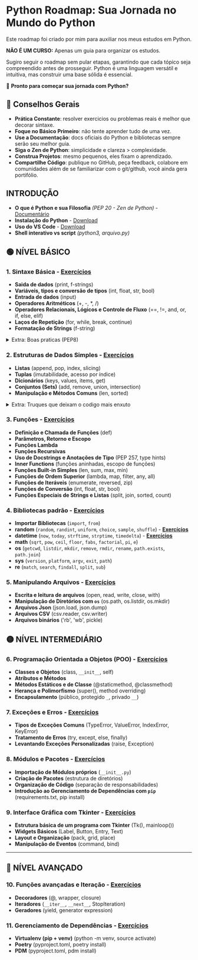 # **Python Roadmap: Sua Jornada no Mundo do Python**  

Este roadmap foi criado por mim para auxiliar nos meus estudos em Python.

**NÃO É UM CURSO:** Apenas um guia para organizar os estudos.

Sugiro seguir o roadmap sem pular etapas, garantindo que cada tópico seja compreendido antes de prosseguir. Python é uma linguagem versátil e intuitiva, mas construir uma base sólida é essencial.

🚀 **Pronto para começar sua jornada com Python?**


## 🌱 Conselhos Gerais

* **Prática Constante**: resolver exercicios ou problemas reais é melhor que decorar sintaxe.
* **Foque no Básico Primeiro**: não tente aprender tudo de uma vez.
* **Use a Documentação**: docs oficiais do Python e bibliotecas sempre serão seu melhor guia.
* **Siga o Zen de Python**: simplicidade e clareza > complexidade.
* **Construa Projetos**: mesmo pequenos, eles fixam o aprendizado.
* **Compartilhe Código**: publique no GitHub, peça feedback, colabore em comunidades além de se familiarizar com o git/github, você ainda gera portifólio.

## **INTRODUÇÃO**

   * **O que é Python e sua Filosofia** *(PEP 20 - Zen de Python)* - [Documentário](https://youtu.be/GfH4QL4VqJ0)
   * **Instalação do Python** - [Download](https://www.python.org/downloads/)
   * **Uso do VS Code** - [Download](https://code.visualstudio.com/)
   * **Shell interativo vs script** *(python3, arquivo.py)*

## 🟢 **NÍVEL BÁSICO**

### 1. Sintaxe Básica - [Exercícios](https://github.com/Ricardo7c/Python-Roadmap/tree/main/01%20-%20Sintaxe%20B%C3%A1sica)

* **Saida de dados** (print, f-strings)
* **Variáveis, tipos e conversão de tipos** (int, float, str, bool)
* **Entrada de dados** (input)
* **Operadores Aritméticos** (+, -, *, /)
* **Operadores Relacionais, Lógicos e Controle de Fluxo** (==, !=, and, or, if, else, elif)
* **Laços de Repetição** (for, while, break, continue)
* **Formatação de Strings** (f-string)

<details>
<summary>Extra: Boas praticas (PEP8)</summary>

* Indentação
* Comprimento de Linha
* Nomes de variáveis
* Ferramentas de formatação (flake8, black, isort, pylint)

</details>

### 2. Estruturas de Dados Simples - [Exercícios](https://github.com/Ricardo7c/Python-Roadmap/tree/main/02%20-%20Estruturas%20de%20Dados%20Simples)

* **Listas** (append, pop, index, slicing)
* **Tuplas** (imutabilidade, acesso por índice)
* **Dicionários** (keys, values, items, get)
* **Conjuntos (Sets)** (add, remove, union, intersection)
* **Manipulação e Métodos Comuns** (len, sorted)

<details>
<summary>Extra: Truques que deixam o codigo mais enxuto</summary>

* Desempacotamento de variaveis
* List, Dict e Set Comprehensions

</details>

### 3. Funções - [Exercícios](https://github.com/Ricardo7c/Python-Roadmap/tree/main/03%20-%20Fun%C3%A7%C3%B5es)

* **Definição e Chamada de Funções** (def)
* **Parâmetros, Retorno e Escopo**
* **Funções Lambda**
* **Funções Recursivas**
* **Uso de Docstrings e Anotações de Tipo** (PEP 257, type hints)
* **Inner Functions** (funções aninhadas, escopo de funções)
* **Funções Built-in Simples** (len, sum, max, min)
* **Funções de Ordem Superior** (lambda, map, filter, any, all)
* **Funções de Iteráveis** (enumerate, reversed, zip)
* **Funções de Conversão** (int, float, str, bool)
* **Funções Especiais de Strings e Listas** (split, join, sorted, count)


### 4. Bibliotecas padrão - [Exercícios](https://github.com/Ricardo7c/Python-Roadmap/tree/main/04%20-%20Bibliotecas%20Padr%C3%A3o)

* **Importar Bibliotecas** (`import`, `from`)
* **random** (`random`, `randint`, `uniform`, `choice`, `sample`, `shuffle`) - **[Exercícios](https://github.com/Ricardo7c/Python-Roadmap/tree/main/04%20-%20Bibliotecas%20Padr%C3%A3o/01%20-%20Random)**
* **datetime** (`now`, `today`, `strftime`, `strptime`, `timedelta`) - **[Exercícios](https://github.com/Ricardo7c/Python-Roadmap/blob/main/04%20-%20Bibliotecas%20Padr%C3%A3o/02%20-%20DateTime)**
* **math** (`sqrt`, `pow`, `ceil`, `floor`, `fabs`, `factorial`, `pi`, `e`)
* **os** (`getcwd`, `listdir`, `mkdir`, `remove`, `rmdir`, `rename`, `path.exists`, `path.join`)
* **sys** (`version`, `platform`, `argv`, `exit`, `path`)
* **re** (`match`, `search`, `findall`, `split`, `sub`)

### 5. Manipulando Arquivos - [Exercícios](https://github.com/Ricardo7c/Python-Roadmap/tree/main/05%20-%20Manipulando%20Arquivos)

* **Escrita e leitura de arquivos** (open, read, write, close, with)
* **Manipulação de Diretórios com `os`** (os.path, os.listdir, os.mkdir)
* **Arquivos Json** (json.load, json.dump)
* **Arquivos CSV** (csv.reader, csv.writer)
* **Arquivos binários** ('rb', 'wb', pickle)

## 🟡 **NÍVEL INTERMEDIÁRIO**

### 6. Programação Orientada a Objetos (POO) - [Exercícios](https://github.com/Ricardo7c/Python-Roadmap/tree/main/06%20-%20Poo)

* **Classes e Objetos** (class, `__init__`, self)
* **Atributos e Métodos**
* **Métodos Estáticos e de Classe** (@staticmethod, @classmethod)
* **Herança e Polimorfismo** (super(), method overriding)
* **Encapsulamento** (público, protegido `_`, privado `__`)

### 7. Exceções e Erros - [Exercícios](https://github.com/Ricardo7c/Python-Roadmap/tree/main/07%20-%20Exce%C3%A7%C3%B5es%20e%20Erros)

* **Tipos de Exceções Comuns** (TypeError, ValueError, IndexError, KeyError)
* **Tratamento de Erros** (try, except, else, finally)
* **Levantando Exceções Personalizadas** (raise, Exception)

### 8. Módulos e Pacotes - [Exercícios](https://github.com/Ricardo7c/Python-Roadmap/tree/main/08%20-%20Modulos%20e%20pacotes)

* **Importação de Módulos próprios** (`__init__.py`)
* **Criação de Pacotes** (estrutura de diretórios)
* **Organização de Código** (separação de responsabilidades)
* **Introdução ao Gerenciamento de Dependências com `pip`** (requirements.txt, pip install)

### 9. Interface Gráfica com Tkinter - [Exercícios](https://github.com/Ricardo7c/Python-Roadmap/tree/main/09%20-%20Interface%20Gr%C3%A1fica%20com%20Tkinter)

* **Estrutura básica de um programa com Tkinter** (Tk(), mainloop())
* **Widgets Básicos** (Label, Button, Entry, Text)
* **Layout e Organização** (pack, grid, place)
* **Manipulação de Eventos** (command, bind)

---

## 🔴 **NÍVEL AVANÇADO**

### 10. Funções avançadas e Iteração - [Exercícios](https://github.com/Ricardo7c/Python-Roadmap/tree/main/10%20-%20Fun%C3%A7%C3%B5es%20avan%C3%A7adas%20e%20Itera%C3%A7%C3%A3o)

* **Decoradores** (@, wrapper, closure)
* **Iteradores** (`__iter__`, `__next__`, StopIteration)
* **Geradores** (yield, generator expression)

### 11. Gerenciamento de Dependências - [Exercícios](https://github.com/Ricardo7c/Python-Roadmap/tree/main/11%20-%20Gerenciamento%20de%20Dependencias)

* **Virtualenv (pip + venv)** (python -m venv, source activate)
* **Poetry** (pyproject.toml, poetry install)
* **PDM** (pyproject.toml, pdm install)